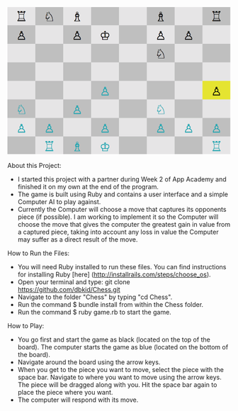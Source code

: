 ![Game Screenshot](assets/game_screenshot.png)

About this Project:

* I started this project with a partner during Week 2 of App Academy and finished it on my own at the end of the program.
* The game is built using Ruby and contains a user interface and a simple Computer AI to play against.
* Currently the Computer will choose a move that captures its opponents piece (if possible). I am working to implement it so the Computer will choose the move that gives the computer the greatest gain in value from a captured piece, taking into account any loss in value the Computer may suffer as a direct result of the move.

How to Run the Files:

* You will need Ruby installed to run these files. You can find instructions for installing Ruby [here] (http://installrails.com/steps/choose_os).
* Open your terminal and type: git clone https://github.com/dbkid/Chess.git
* Navigate to the folder "Chess" by typing "cd Chess".
* Run the command $ bundle install from within the Chess folder.
* Run the command $ ruby game.rb to start the game.


How to Play:

* You go first and start the game as black (located on the top of the board). The computer starts the game as blue (located on the bottom of the board).
* Navigate around the board using the arrow keys.
* When you get to the piece you want to move, select the piece with the space bar. Navigate to where you want to move using the arrow keys. The piece will be dragged along with you. Hit the space bar again to place the piece where you want.
* The computer will respond with its move.
